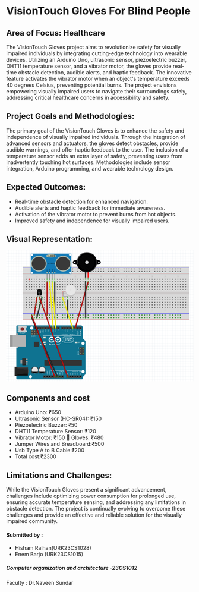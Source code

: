 # VisionTouch Gloves For Blind People 
## Area of Focus: Healthcare 
The VisionTouch Gloves project aims to revolutionize safety for visually impaired individuals by integrating cutting-edge technology into wearable devices. Utilizing an Arduino Uno, ultrasonic sensor, piezoelectric buzzer, DHT11 temperature sensor, and a vibrator motor, the gloves provide real-time obstacle detection, audible alerts, and haptic feedback. The innovative feature activates the vibrator motor when an object's temperature exceeds 40 degrees Celsius, preventing potential burns. The project envisions empowering visually impaired users to navigate their surroundings safely, addressing critical healthcare concerns in accessibility and safety. 
## Project Goals and Methodologies: 
The primary goal of the VisionTouch Gloves is to enhance the safety and independence of visually impaired individuals. Through the integration of advanced sensors and actuators, the gloves detect obstacles, provide audible warnings, and offer haptic feedback to the user. The inclusion of a temperature sensor adds an extra layer of safety, preventing users from inadvertently touching hot surfaces. Methodologies include sensor integration, Arduino programming, and wearable technology design. 
## Expected Outcomes: 
- Real-time obstacle detection for enhanced navigation. 
- Audible alerts and haptic feedback for immediate awareness. 
- Activation of the vibrator motor to prevent burns from hot objects. 
- Improved safety and independence for visually impaired users. 
## Visual Representation: 
![circuit.png](circuit.png)
## Components and cost 
- Arduino Uno: ₹650 
- Ultrasonic Sensor (HC-SR04): ₹150 
- Piezoelectric Buzzer: ₹50 
- DHT11 Temperature Sensor: ₹120 
- Vibrator Motor: ₹150  Gloves: ₹480 
- Jumper Wires and Breadboard:₹500 
- Usb Type A to B Cable:₹200 
- Total cost:₹2300 
## Limitations and Challenges: 
While the VisionTouch Gloves present a significant advancement, challenges include optimizing power consumption for prolonged use, ensuring accurate temperature sensing, and addressing any limitations in obstacle detection. The project is continually evolving to overcome these challenges and provide an effective and reliable solution for the visually impaired community. 
#### Submitted by : 
- Hisham Raihan(URK23CS1028) 
- Enem Barjo (URK23CS1015) 
##### Computer organization and architecture -23CS1012 
Faculty : Dr.Naveen Sundar